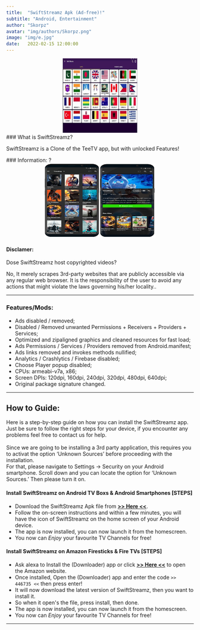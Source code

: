 ```yaml
---
title:  "SwiftStreamz Apk (Ad-free)!"
subtitle: "Android, Entertainment"
author: "Skorpz"
avatar: "img/authors/Skorpz.png"
image: "img/e.jpg"
date:   2022-02-15 12:00:00
---
```


<div style="text-align: center"><img src="img/post/swift/swift_streamz.jpg" width="200" height="200" /></div>
### What is SwiftStreamz?
<p>SwiftStreamz is a Clone of the TeeTV app, but with unlocked Features!</p>
### Information:
 ?
<div style="text-align: center"><img src="img/post/bingie/Layout-1.png" width="300" height="200" /></div>

#### Disclamer:
Dose SwiftStreamz host copyrighted videos? 

No, It merely scrapes 3rd-party websites that are publicly accessible via any regular web browser. 
It is the responsibility of the user to avoid any actions that might violate the laws governing his/her locality..

---

### Features/Mods:
- Ads disabled / removed;
- Disabled / Removed unwanted Permissions + Receivers + Providers + Services;
- Optimized and zipaligned graphics and cleaned resources for fast load;
- Ads Permissions / Services / Providers removed from Android.manifest;
- Ads links removed and invokes methods nullified;
- Analytics / Crashlytics / Firebase disabled;
- Choose Player popup disabled;
- CPUs: armeabi-v7a, x86;
- Screen DPIs: 120dpi, 160dpi, 240dpi, 320dpi, 480dpi, 640dpi;
- Original package signature changed.

---

## How to Guide:
<p>Here is a step-by-step guide on how you can install the SwiftStreamz app.
<br>
Just be sure to follow the right steps for your device, if you encounter any problems feel free to contact us for help.
<br>
<br>
Since we are going to be installing a 3rd party application, this requires you to activat the option ‘Unknown Sources’ before proceeding with the installation.
<br>
For that, please navigate to Settings -> Security on your Android smartphone. Scroll down and you can locate the option for ‘Unknown Sources.’ Then please turn it on.
</p>

#### Install SwiftStreamz on Android TV Boxs & Android Smartphones [STEPS]

- Download the SwiftStreamz Apk file from [**>> Here <<**](https://github.com/TeamSkorpz/teamskorpz.github.io/releases/download/Sports/Swift_Streamz_Lite_Mobile_Firesticks.apk).
- Follow the on-screen instructions and within a few minutes, you will have the icon of SwiftStreamz on the home screen of your Android device.
- The app is now installed, you can now launch it from the homescreen.
- You now can *Enjoy* your favourite TV Channels for free!

#### Install SwiftStreamz on Amazon Firesticks & Fire TVs [STEPS]

- Ask alexa to Install the (Downloader) app or click [**>> Here <<**](https://amzn.to/3oIIJhM) to open the Amazon website.
- Once installed, Open the (Downloader) app and enter the code `>> 446735 <<` then press enter!
- It will now download the latest version of SwiftStreamz, then you want to install it.
- So when it open's the file, press install, then done.
- The app is now installed, you can now launch it from the homescreen.
- You now can *Enjoy* your favourite TV Channels for free!

---
